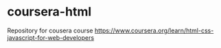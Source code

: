 # coursera-html
Repository for cousera course https://www.coursera.org/learn/html-css-javascript-for-web-developers
